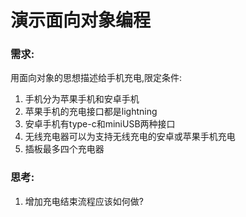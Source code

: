 # 演示面向对象编程

### 需求:
用面向对象的思想描述给手机充电,限定条件:

1. 手机分为苹果手机和安卓手机
2. 苹果手机的充电接口都是lightning
3. 安卓手机有type-c和miniUSB两种接口
4. 无线充电器可以为支持无线充电的安卓或苹果手机充电
4. 插板最多四个充电器


### 思考:
1. 增加充电结束流程应该如何做?